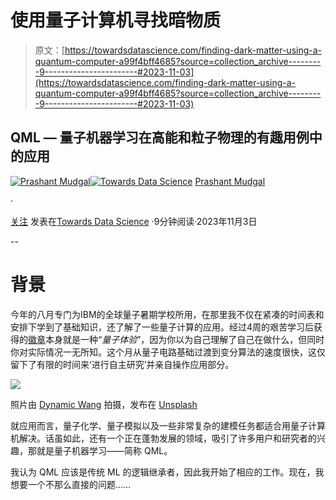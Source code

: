 # 使用量子计算机寻找暗物质

> 原文：[https://towardsdatascience.com/finding-dark-matter-using-a-quantum-computer-a99f4bff4685?source=collection_archive---------9-----------------------#2023-11-03](https://towardsdatascience.com/finding-dark-matter-using-a-quantum-computer-a99f4bff4685?source=collection_archive---------9-----------------------#2023-11-03)

## QML — 量子机器学习在高能和粒子物理的有趣用例中的应用

[](https://prashantmdgl9.medium.com/?source=post_page-----a99f4bff4685--------------------------------)[![Prashant Mudgal](../Images/7aefc3cdbc4985657b26b01c273165bc.png)](https://prashantmdgl9.medium.com/?source=post_page-----a99f4bff4685--------------------------------)[](https://towardsdatascience.com/?source=post_page-----a99f4bff4685--------------------------------)[![Towards Data Science](../Images/a6ff2676ffcc0c7aad8aaf1d79379785.png)](https://towardsdatascience.com/?source=post_page-----a99f4bff4685--------------------------------) [Prashant Mudgal](https://prashantmdgl9.medium.com/?source=post_page-----a99f4bff4685--------------------------------)

·

[关注](https://medium.com/m/signin?actionUrl=https%3A%2F%2Fmedium.com%2F_%2Fsubscribe%2Fuser%2F8fa3af9ed30d&operation=register&redirect=https%3A%2F%2Ftowardsdatascience.com%2Ffinding-dark-matter-using-a-quantum-computer-a99f4bff4685&user=Prashant+Mudgal&userId=8fa3af9ed30d&source=post_page-8fa3af9ed30d----a99f4bff4685---------------------post_header-----------) 发表在[Towards Data Science](https://towardsdatascience.com/?source=post_page-----a99f4bff4685--------------------------------) ·9分钟阅读·2023年11月3日

--

[](https://medium.com/m/signin?actionUrl=https%3A%2F%2Fmedium.com%2F_%2Fbookmark%2Fp%2Fa99f4bff4685&operation=register&redirect=https%3A%2F%2Ftowardsdatascience.com%2Ffinding-dark-matter-using-a-quantum-computer-a99f4bff4685&source=-----a99f4bff4685---------------------bookmark_footer-----------)

# 背景

今年的八月专门为IBM的全球量子暑期学校所用，在那里我不仅在紧凑的时间表和安排下学到了基础知识，还了解了一些量子计算的应用。经过4周的艰苦学习后获得的[徽章](https://www.credly.com/go/ZlukKqHe)本身就是一种“*量子体验*”，因为你以为自己理解了自己在做什么，但同时你对实际情况一无所知。这个月从量子电路基础过渡到变分算法的速度很快，这仅留下了有限的时间来‘进行自主研究’并亲自操作应用部分。

![](../Images/5ec7d8ce72d318eaaaf6c7221fe5e741.png)

照片由 [Dynamic Wang](https://unsplash.com/@dynamicwang?utm_source=medium&utm_medium=referral) 拍摄，发布在 [Unsplash](https://unsplash.com/?utm_source=medium&utm_medium=referral)

就应用而言，量子化学、量子模拟以及一些非常复杂的建模任务都适合用量子计算机解决。话虽如此，还有一个正在蓬勃发展的领域，吸引了许多用户和研究者的兴趣，那就是量子机器学习——简称 QML。

我认为 QML 应该是传统 ML 的逻辑继承者，因此我开始了相应的工作。现在，我想要一个不那么直接的问题……
